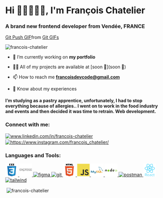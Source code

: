 <h1 align="start">Hi 🤘🏻👀🤘🏻, I'm François Chatelier</h1>
<h3 align="start">A brand new frontend developer from Vendée, FRANCE</h3>
<div class="tenor-gif-embed"  align="left" data-postid="18840349" data-share-method="host" data-aspect-ratio="1.33333" data-width="100%"><a href="https://tenor.com/view/git-push-pull-code-programming-gif-18840349">Git Push GIF</a>from <a href="https://tenor.com/search/git-gifs">Git GIFs</a></div> <script type="text/javascript" async src="https://tenor.com/embed.js"></script>

<p align="left"> <img src="https://komarev.com/ghpvc/?username=francois-chatelier&label=Profile%20views&color=0e75b6&style=flat" alt="francois-chatelier" /> </p>

- 🔭 I’m currently working on **my portfolio**

- 👨‍💻 All of my projects are available at [soon 👀](soon 👀)

- 📫 How to reach me **francoisdevcode@gmail.com**

- 📄 Know about my experiences 
#### I’m studying as a pastry apprentice, unfortunately, I had to stop everything because of allergies.. I went on to work in the food industry and events and then decided it was time to retrain. Web development.

<h3 align="left">Connect with me:</h3>
<p align="left">
<a href="https://www.linkedin.com/in/francois-chatelier" target="blank"><img align="center" src="https://raw.githubusercontent.com/rahuldkjain/github-profile-readme-generator/master/src/images/icons/Social/linked-in-alt.svg" alt="www.linkedin.com/in/francois-chatelier" height="30" width="40" /></a>
<a href="https://www.instagram.com/francois_chatelier/" target="blank"><img align="center" src="https://raw.githubusercontent.com/rahuldkjain/github-profile-readme-generator/master/src/images/icons/Social/instagram.svg" alt="https://www.instagram.com/francois_chatelier/" height="30" width="40" /></a>
</p>

<h3 align="left">Languages and Tools:</h3>
<p align="left"> <a href="https://www.w3schools.com/css/" target="_blank" rel="noreferrer"> <img src="https://raw.githubusercontent.com/devicons/devicon/master/icons/css3/css3-original-wordmark.svg" alt="css3" width="40" height="40"/> </a> <a href="https://expressjs.com" target="_blank" rel="noreferrer"> <img src="https://raw.githubusercontent.com/devicons/devicon/master/icons/express/express-original-wordmark.svg" alt="express" width="40" height="40"/> </a> <a href="https://www.figma.com/" target="_blank" rel="noreferrer"> <img src="https://www.vectorlogo.zone/logos/figma/figma-icon.svg" alt="figma" width="40" height="40"/> </a> <a href="https://git-scm.com/" target="_blank" rel="noreferrer"> <img src="https://www.vectorlogo.zone/logos/git-scm/git-scm-icon.svg" alt="git" width="40" height="40"/> </a> <a href="https://www.w3.org/html/" target="_blank" rel="noreferrer"> <img src="https://raw.githubusercontent.com/devicons/devicon/master/icons/html5/html5-original-wordmark.svg" alt="html5" width="40" height="40"/> </a> <a href="https://developer.mozilla.org/en-US/docs/Web/JavaScript" target="_blank" rel="noreferrer"> <img src="https://raw.githubusercontent.com/devicons/devicon/master/icons/javascript/javascript-original.svg" alt="javascript" width="40" height="40"/> </a> <a href="https://www.mysql.com/" target="_blank" rel="noreferrer"> <img src="https://raw.githubusercontent.com/devicons/devicon/master/icons/mysql/mysql-original-wordmark.svg" alt="mysql" width="40" height="40"/> </a> <a href="https://nodejs.org" target="_blank" rel="noreferrer"> <img src="https://raw.githubusercontent.com/devicons/devicon/master/icons/nodejs/nodejs-original-wordmark.svg" alt="nodejs" width="40" height="40"/> </a> <a href="https://postman.com" target="_blank" rel="noreferrer"> <img src="https://www.vectorlogo.zone/logos/getpostman/getpostman-icon.svg" alt="postman" width="40" height="40"/> </a> <a href="https://reactjs.org/" target="_blank" rel="noreferrer"> <img src="https://raw.githubusercontent.com/devicons/devicon/master/icons/react/react-original-wordmark.svg" alt="react" width="40" height="40"/> </a> <a href="https://tailwindcss.com/" target="_blank" rel="noreferrer"> <img src="https://www.vectorlogo.zone/logos/tailwindcss/tailwindcss-icon.svg" alt="tailwind" width="40" height="40"/> </a> </p>

<p>&nbsp;<img align="center" src="https://github-readme-stats.vercel.app/api?username=francois-chatelier&show_icons=true&locale=en" alt="francois-chatelier" /></p>

